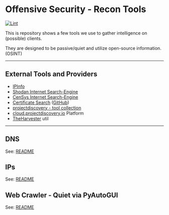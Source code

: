 # Offensive Security - Recon Tools

[![Lint](https://github.com/O-X-L/offsec-recon/actions/workflows/lint.yml/badge.svg)](https://github.com/O-X-L/offsec-recon/actions/workflows/lint.yml)

This is repository shows a few tools we use to gather intelligence on (possible) clients.

They are designed to be passive/quiet and utilize open-source information. (OSINT)

----

## External Tools and Providers

* [IPInfo](https://ipinfo.io)
* [Shodan Internet Search-Engine](https://www.shodan.io/search)
* [CenSys Internet Search-Engine](https://search.censys.io/search)
* [Certificate Search](https://crt.sh/) ([GitHub](https://github.com/crtsh))
* [projectdiscovery - tool collection](https://github.com/projectdiscovery)
* [cloud.projectdiscovery.io](https://cloud.projectdiscovery.io) Platform
* [TheHarvester](https://github.com/laramies/theHarvester) util

----

## DNS

See: [README](https://github.com/O-X-L/offsec-recon/blob/main/dns/README.md)

## IPs

See: [README](https://github.com/O-X-L/offsec-recon/blob/main/ip/README.md)

## Web Crawler - Quiet via PyAutoGUI

See: [README](https://github.com/O-X-L/offsec-recon/blob/main/web_crawler/README.md)
